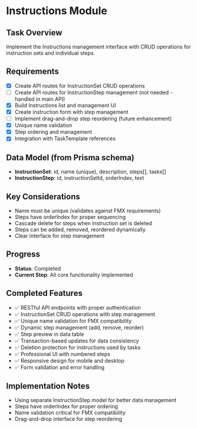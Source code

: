 # Instructions Module

## Task Overview
Implement the Instructions management interface with CRUD operations for instruction sets and individual steps.

## Requirements
- [x] Create API routes for InstructionSet CRUD operations
- [ ] Create API routes for InstructionStep management (not needed - handled in main API)
- [x] Build Instructions list and management UI
- [x] Create instruction form with step management
- [ ] Implement drag-and-drop step reordering (future enhancement)
- [x] Unique name validation
- [x] Step ordering and management
- [x] Integration with TaskTemplate references

## Data Model (from Prisma schema)
- **InstructionSet**: id, name (unique), description, steps[], tasks[]
- **InstructionStep**: id, instructionSetId, orderIndex, text

## Key Considerations
- Name must be unique (validates against FMX requirements)
- Steps have orderIndex for proper sequencing
- Cascade delete for steps when instruction set is deleted
- Steps can be added, removed, reordered dynamically
- Clear interface for step management

## Progress
- **Status**: Completed
- **Current Step**: All core functionality implemented

## Completed Features
- ✅ RESTful API endpoints with proper authentication
- ✅ InstructionSet CRUD operations with step management
- ✅ Unique name validation for FMX compatibility
- ✅ Dynamic step management (add, remove, reorder)
- ✅ Step preview in data table
- ✅ Transaction-based updates for data consistency
- ✅ Deletion protection for instructions used by tasks
- ✅ Professional UI with numbered steps
- ✅ Responsive design for mobile and desktop
- ✅ Form validation and error handling

## Implementation Notes
- Using separate InstructionStep model for better data management
- Steps have orderIndex for proper ordering
- Name validation critical for FMX compatibility
- Drag-and-drop interface for step reordering
